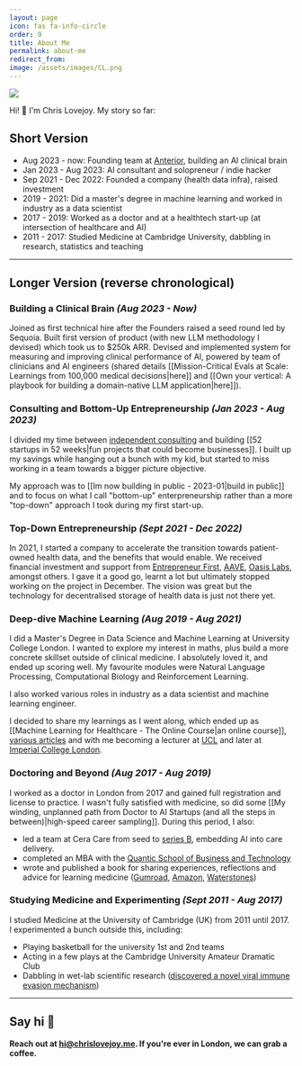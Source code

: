 ```yaml
---
layout: page
icon: fas fa-info-circle
order: 9
title: About Me
permalink: about-me
redirect_from: 
image: /assets/images/CL.png
---
```


<img src="{{ page.image }}" />

Hi! 👋 I'm Chris Lovejoy. My story so far:

## Short Version

- Aug 2023 - now: Founding team at [Anterior](http://www.anterior.com), building an AI clinical brain
- Jan 2023 - Aug 2023: AI consultant and solopreneur / indie hacker
- Sep 2021 - Dec 2022: Founded a company (health data infra), raised investment
- 2019 - 2021: Did a master's degree in machine learning and worked in industry as a data scientist
- 2017 - 2019: Worked as a doctor and at a healthtech start-up (at intersection of healthcare and AI)
- 2011 - 2017: Studied Medicine at Cambridge University, dabbling in research, statistics and teaching


---

## Longer Version (reverse chronological)

### Building a Clinical Brain *(Aug 2023 - Now)*
Joined as first technical hire after the Founders raised a seed round led by Sequoia. Built first version of product (with new LLM methodology I devised) which took us to $250k ARR. Devised and implemented system for measuring and improving clinical performance of AI, powered by team of clinicians and AI engineers (shared details [[Mission-Critical Evals at Scale: Learnings from 100,000 medical decisions|here]] and [[Own your vertical: A playbook for building a domain-native LLM application|here]]).


### Consulting and Bottom-Up Entrepreneurship *(Jan 2023 - Aug 2023)*
I divided my time between [independent consulting](./services) and building [[52 startups in 52 weeks|fun projects that could become businesses]]. I built up my savings while hanging out a bunch with my kid, but started to miss working in a team towards a bigger picture objective.

My approach was to [[Im now building in public - 2023-01|build in public]] and to focus on what I call "bottom-up" enterpreneurship rather than a more "top-down" approach I took during my first start-up. <!-- TODO: update to more fleshed out article--> 


### Top-Down Entrepreneurship *(Sept 2021 - Dec 2022)*
In 2021, I started a company to accelerate the transition towards patient-owned health data, and the benefits that would enable. We received financial investment and support from [Entrepreneur First](https://www.joinef.com), [AAVE](https://aave.com), [Oasis Labs](https://www.oasislabs.com), amongst others. I gave it a good go, learnt a lot but ultimately stopped working on the project in December. The vision was great but the technology for decentralised storage of health data is just not there yet. <!-- One limiting factor was that the current ecosystem for decentralised storage of data is still maturing (and not really ready for the challenges health data storage presents).--> <!-- TODO: write article on learnings and update link here -->


### Deep-dive Machine Learning *(Aug 2019 - Aug 2021)*
I did a Master's Degree in Data Science and Machine Learning at University College London. I wanted to explore my interest in maths, plus build a more concrete skillset outside of clinical medicine. I absolutely loved it, and ended up scoring well. My favourite modules were Natural Language Processing, Computational Biology and Reinforcement Learning.

I also worked various roles in industry as a data scientist and machine learning engineer. <!-- TODO: expand on this --> 

I decided to share my learnings as I went along, which ended up as [[Machine Learning for Healthcare - The Online Course|an online course]], [various articles](https://www.chrislovejoy.me/writing)<!-- TODO: update this link to specific ML healthcare tag --> and with me becoming a lecturer at [UCL](https://www.ucl.ac.uk/health-informatics/machine-learning-healthcare) and later at [Imperial College London](./imperial).

<!-- TODO: I could mention ETP here --> 

### Doctoring and Beyond *(Aug 2017 - Aug 2019)*
I worked as a doctor in London from 2017 and gained full registration and license to practice. I wasn't fully satisfied with medicine, so did some [[My winding, unplanned path from Doctor to AI Startups (and all the steps in between)|high-speed career sampling]]. During this period, I also:
- led a team at Cera Care from seed to [series B](https://www.homecareinsight.co.uk/cera-care-raises-54m-to-fund-expansion-and-smartcare-roll-out/), embedding AI into care delivery.
- completed an MBA with the [Quantic School of Business and Technology](https://quantic.edu/mba/)
- wrote and published a book for sharing experiences, reflections and advice for learning medicine ([Gumroad](https://chrislovejoy.gumroad.com/l/medstudentmanual), [Amazon](https://amzn.to/2HFGoQY), [Waterstones](https://www.waterstones.com/book/the-ultimate-guide-to-being-a-medical-student/chris-lovejoy//9781912557417))


### Studying Medicine and Experimenting *(Sept 2011 - Aug 2017)*
I studied Medicine at the University of Cambridge (UK) from 2011 until 2017. I experimented a bunch outside this, including:
- Playing basketball for the university 1st and 2nd teams
- Acting in a few plays at the Cambridge University Amateur Dramatic Club
- Dabbling in wet-lab scientific research ([discovered a novel viral immune evasion mechanism](https://www.cell.com/cell-reports/fulltext/S2211-1247(18)31610-3))
<!-- TODO: add a bunch more here-->


<!--## Pre-Sept 2011
- Growing up, I loved [playing music] - consider adding this section later-->

---

## Say hi 👋

**Reach out at [hi@chrislovejoy.me](mailto:hi@chrislovejoy.me). If you're ever in London, we can grab a coffee.**

